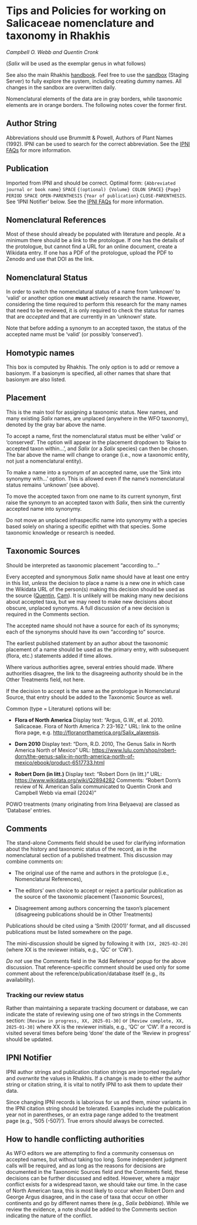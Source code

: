 # Tips and Policies for working on Salicaceae nomenclature and taxonomy in Rhakhis

_Campbell O. Webb and Quentin Cronk_

(_Salix_ will be used as the exemplar genus in what follows)

See also the main Rhakhis [handbook][3].  Feel free to use the
[sandbox][4] (Staging Server) to fully explore the system, including
creating dummy names. All changes in the sandbox are overwritten
daily.

Nomenclatural elements of the data are in gray borders, while
taxonomic elements are in orange borders.  The following notes cover
the former first.

## Author String

Abbreviations should use Brummitt & Powell, Authors of Plant Names
(1992). IPNI can be used to search for the correct abbreviation. See
the [IPNI FAQs][1] for more information.

## Publication

Imported from IPNI and should be correct. Optimal form: `{Abbreviated
journal or book name}` `SPACE` `{(optional) {Volume} COLON SPACE}`
`{Page}` `PERIOD SPACE OPEN-PARENTHESIS` `{Year of publication}`
`CLOSE-PARENTHESIS`. See ‘IPNI Notifier’ below. See the [IPNI FAQs][2]
for more information.

## Nomenclatural References

Most of these should already be populated with literature and people.
At a minimum there should be a link to the protologue.  If one has the
details of the protologue, but cannot find a URL for an online
document, create a Wikidata entry. If one has a PDF of the protologue,
upload the PDF to Zenodo and use that DOI as the link.

## Nomenclatural Status

In order to switch the nomenclatural status of a name from ‘unknown’
to ‘valid’ or another option one **must** actively research the
name. However, considering the time required to perform this research
for the many names that need to be reviewed, it is only required to
check the status for names that are _accepted_ and that are currently
in an ‘unknown’ state.

Note that before adding a synonym to an accepted taxon, the status of
the accepted name must be ‘valid’ (or possibly ‘conserved’).

## Homotypic names

This box is computed by Rhakhis. The only option is to add or remove a
basionym. If a basionym is specified, all other names that share that
basionym are also listed.

## Placement

This is the main tool for assigning a taxonomic status. New names, and
many existing _Salix_ names, are unplaced (anywhere in the WFO
taxonomy), denoted by the gray bar above the name.

To accept a name, first the nomenclatural status must be either
‘valid’ or ‘conserved’. The option will appear in the placement
dropdown to ‘Raise to accepted taxon within...’, and _Salix_ (or a
_Salix_ species) can then be chosen.  The bar above the name will
change to orange (i.e., now a taxonomic entity, not just a
nomenclatural entity).
   
To make a name into a synonym of an accepted name, use the ‘Sink into
synonymy with...’ option. This is allowed even if the name’s
nomenclatural status remains ‘unknown’ (see above).
   
To move the accepted taxon from one name to its current synonym, first
raise the synonym to an accepted taxon with _Salix_, then sink the
currently accepted name into synonymy.

Do not move an unplaced infraspecific name into synonymy with a
species based solely on sharing a specific epithet with that
species. Some taxonomic knowledge or research is needed.

## Taxonomic Sources

Should be interpreted as taxonomic placement “according to...”

Every accepted and synonymous _Salix_ name should have at least one
entry in this list, _unless_ the decision to place a name is a new one
in which case the Wikidata URL of the person(s) making this decision
should be used as the source ([Quentin][5], [Cam][6]).  It is unlikely
will be making many new decisions about accepted taxa, but we may need
to make new decisions about obscure, unplaced synonyms. A full
discussion of a new decision is required in the Comments section.
 
The accepted name should not have a source for each of its synonyms;
each of the synonyms should have its own “according to” source.

The earliest published statement by an author about the taxonomic
placement of a name should be used as the primary entry, with
subsequent (flora, etc.) statements added if time allows.

Where various authorities agree, several entries should made. Where
authorities disagree, the link to the disagreeing authority should be
in the Other Treatments field, not here.

If the decision to accept is the same as the protologue in
Nomenclatural Source, that entry should be added to the Taxonomic
Source as well.

Common (type = Literature) options will be:

 * **Flora of North America** Display text: “Argus, G.W., et
     al. 2010. Salicaceae. Flora of North America 7: 23-162.”  URL:
     link to the online flora page,
     e.g. <http://floranorthamerica.org/Salix_alaxensis>.
      
 * **Dorn 2010** Display text: “Dorn, R.D. 2010, The Genus Salix in
     North America North of Mexico” URL:
     <https://www.lulu.com/shop/robert-dorn/the-genus-salix-in-north-america-north-of-mexico/ebook/product-6517733.html>
   
 * **Robert Dorn (in litt.)** Display text: “Robert Dorn (in litt.)”
     URL: <https://www.wikidata.org/wiki/Q2894282> Comments: “Robert
     Dorn’s review of N. American Salix communicated to Quentin Cronk
     and Campbell Webb via email (2024)”

POWO treatments (many originating from Irina Belyaeva) are classed as
‘Database’ entries.

## Comments

The stand-alone Comments field should be used for clarifying
information about the history and taxonomic status of the record, as
in the nomenclatural section of a published treatment.  This
discussion may combine comments on:

 * The original use of the name and authors in the protologue (i.e.,
   Nomenclatural References),
   
 * The editors’ own choice to accept or reject a particular
   publication as the source of the taxonomic placement (Taxonomic
   Sources),
   
 * Disagreement among authors concerning the taxon’s placement
   (disagreeing publications should be in Other Treatments)

Publications should be cited using a ‘Smith (2001)’ format, and all
discussed publications must be listed somewhere on the page.

The mini-discussion should be signed by following it with
`[XX, 2025-02-20]` (where XX is the reviewer initials, e.g., ‘QC’ or
‘CW’).

_Do not_ use the Comments field in the ‘Add Reference’ popup for the
above discussion. That reference-specific comment should be used only
for some comment about the reference/publication/database itself
(e.g., its availability).

### Tracking our review status

Rather than maintaining a separate tracking document or database, we
can indicate the state of reviewing using one of two strings in the
Comments section: `[Review in progress, XX, 2025-01-30]` or
`[Review complete, XX, 2025-01-30]` where XX is the reviewer initials,
e.g., ‘QC’ or ‘CW’.  If a record is visited several times before being
‘done’ the date of the ‘Review in progress’ should be updated.

## IPNI Notifier

IPNI author strings and publication citation strings are imported
regularly and _overwrite_ the values in Rhakhis. If a change is made
to either the author string or citation string, it is vital to notify
IPNI to ask them to update their data.

Since changing IPNI records is laborious for us and them, minor
variants in the IPNI citation string should be tolerated. Examples
include the publication year not in parentheses, or an extra page
range added to the treatment page (e.g., ‘505 (-507)’).  True errors
should always be corrected.

## How to handle conflicting authorities

As WFO editors we are attempting to find a community consensus on
accepted names, but without taking too long.  Some independent
judgment calls will be required, and as long as the reasons for
decisions are documented in the Taxonomic Sources field and the
Comments field, these decisions can be further discussed and edited.
However, where a major conflict exists for a widespread taxon, we
should take our time.  In the case of North American taxa, this is
most likely to occur when Robert Dorn and George Argus disagree, and
in the case of taxa that occur on other continents and go by different
names there (e.g., _Salix bebbiana_).  While we review the evidence, a
note should be added to the Comments section indicating the nature of
the conflict.

[1]: https://www.ipni.org/about#about-authors
[2]: https://www.ipni.org/about#about-the-publication-dataset
[3]: https://plant-list-docs.rbge.info/rhakhis/
[4]: https://rhakhis.rbge.info/rhakhis/ui/index.html
[5]: https://www.wikidata.org/wiki/Q16298580
[6]: https://www.wikidata.org/wiki/Q45342779
